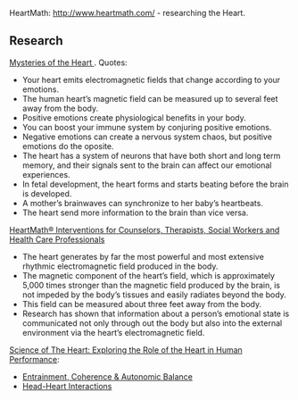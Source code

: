 HeartMath: http://www.heartmath.com/ - researching the Heart.

## Research

[Mysteries of the Heart ](http://www.youtube.com/watch?v=Kyfm5_LLxow). Quotes:
* Your heart emits electromagnetic fields that change according to your emotions.
* The human heart’s magnetic field can be measured up to several feet away from the body.
* Positive emotions create physiological benefits in your body.
* You can boost your immune system by conjuring positive emotions.
* Negative emotions can create a nervous system chaos, but positive emotions do the oposite.
* The heart has a system of neurons that have both short and long term memory, and their signals sent to the brain can affect our emotional experiences.
* In fetal development, the heart forms and starts beating before the brain is developed.
* A mother’s brainwaves can synchronize to her baby’s heartbeats.
* The heart send more information to the brain than vice versa.

[HeartMath® Interventions for Counselors, Therapists, Social Workers and Health Care Professionals](http://hmicertification.heartmath.com/pdf/hmi-manual-7-26-12.pdf)

* The heart generates by far the most powerful and most extensive rhythmic electromagnetic field produced in the body.
* The magnetic component of the heart’s field, which is approximately 5,000 times stronger than the magnetic field produced by the brain, is not impeded by the body’s tissues and easily radiates beyond the body.
* This field can be measured about three feet away from the body.
* Research has shown that information about a person’s emotional state is communicated not only through out the body but also into the external environment via the heart’s electromagnetic field.

[Science of The Heart: Exploring the Role of the Heart in Human Performance](http://www.heartmath.org/research/science-of-the-heart/introduction.html):
* [Entrainment, Coherence & Autonomic Balance](http://www.heartmath.org/research/science-of-the-heart/entrainment-coherence-autonomic-balance.html)
* [Head-Heart Interactions](http://www.heartmath.org/research/science-of-the-heart/head-heart-interactions.html)
